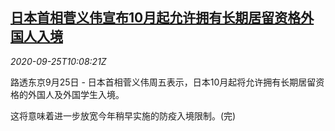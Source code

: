 <!--1601029394000-->
[日本首相菅义伟宣布10月起允许拥有长期居留资格外国人入境](https://cn.reuters.com/article/japan-suga-covid-0925-idCNKCS26G1FD)
------

<div><i>2020-09-25T10:08:21Z</i></div><p>路透东京9月25日 - 日本首相菅义伟周五表示，日本10月起将允许拥有长期居留资格的外国人及外国学生入境。</p><p>这将意味着进一步放宽今年稍早实施的防疫入境限制。(完)</p>
